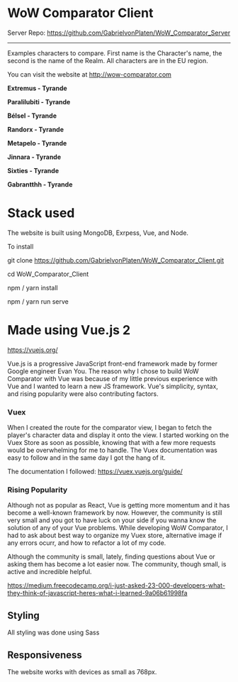 # WoW Comparator Client

Server Repo: https://github.com/GabrielvonPlaten/WoW_Comparator_Server
_____

Examples characters to compare. First name is the Character's name, the second is the name of the Realm. 
All characters are in the EU region.

You can visit the website at http://wow-comparator.com

**Extremus - Tyrande**

**Paralilubiti - Tyrande**

**Bélsel - Tyrande**

**Randorx - Tyrande**

**Metapelo - Tyrande**

**Jinnara - Tyrande**

**Sixties - Tyrande**

**Gabrantthh - Tyrande**

# Stack used
The website is built using MongoDB, Exrpess, Vue, and Node.

To install

git clone https://github.com/GabrielvonPlaten/WoW_Comparator_Client.git

cd WoW_Comparator_Client

npm / yarn install

npm / yarn run serve


# Made using Vue.js 2

https://vuejs.org/

Vue.js is a progressive JavaScript front-end framework made by former Google engineer Evan You. The reason why I chose to build WoW Comparator with Vue was because of my little previous experience with Vue and I wanted to learn a new JS framework. Vue's simplicity, syntax, and rising popularity were also contributing factors.

### __Vuex__
When I created the route for the comparator view, I began to fetch the player's character data and display it onto the view. I started working on the Vuex Store as soon as possible, knowing that with a few more requests would be overwhelming for me to handle. The Vuex documentation was easy to follow and in the same day I got the hang of it.

The documentation I followed: https://vuex.vuejs.org/guide/

### Rising Popularity

Although not as popular as React, Vue is getting more momentum and it has become a well-known framework by now. However, the community is still very small and you got to have luck on your side if you wanna know the solution of any of your Vue problems. While developing WoW Comparator, I had to ask about best way to organize my Vuex store, alternative image if any errors ocurr, and how to refactor a lot of my code.

Although the community is small, lately, finding questions about Vue or asking them has become a lot easier now. The community, though small, is active and incredible helpful. 

https://medium.freecodecamp.org/i-just-asked-23-000-developers-what-they-think-of-javascript-heres-what-i-learned-9a06b61998fa

## Styling

All styling was done using Sass

## Responsiveness

The website works with devices as small as 768px.




